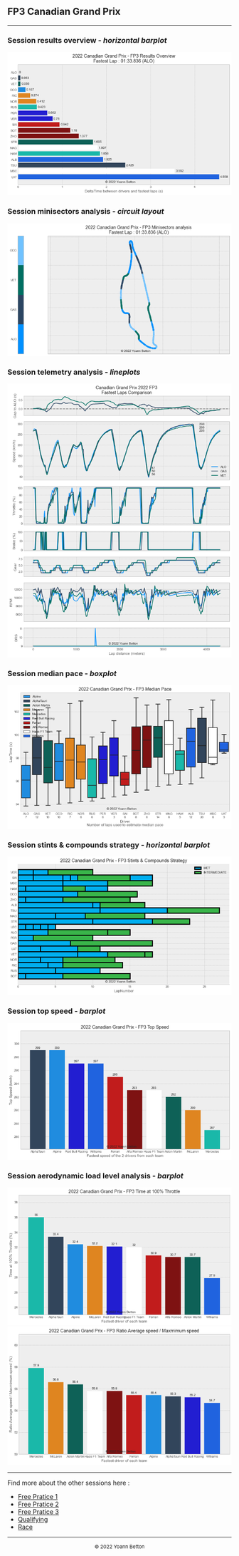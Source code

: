 ## FP3 Canadian Grand Prix

---

### Session results overview - *horizontal barplot*

<img src="/output/2022-06-19_Canadian_Grand_Prix/fp3_results_overview_white.png?raw=true"/>

### Session minisectors analysis - *circuit layout*

<img src="/output/2022-06-19_Canadian_Grand_Prix/fp3_minisectors_analysis_white.png?raw=true"/>

### Session telemetry analysis - *lineplots*

<img src="/output/2022-06-19_Canadian_Grand_Prix/fp3_telemetry_analysis_white.png?raw=true"/>

### Session median pace - *boxplot*

<img src="/output/2022-06-19_Canadian_Grand_Prix/fp3_median_pace_white.png?raw=true"/>

### Session stints & compounds strategy - *horizontal barplot*

<img src="/output/2022-06-19_Canadian_Grand_Prix/fp3_stints_compounds_stategy_white.png?raw=true"/>

### Session top speed - *barplot*

<img src="/output/2022-06-19_Canadian_Grand_Prix/topspeed_fp3_white.png?raw=true"/>

### Session aerodynamic load level analysis - *barplot*

<img src="/output/2022-06-19_Canadian_Grand_Prix/fp3_maximum_throttle_white.png?raw=true"/>

<img src="/output/2022-06-19_Canadian_Grand_Prix/fp3_speed_ratio_white.png?raw=true"/>

--- 

Find more about the other sessions here :
  - [Free Pratice 1](/page/FP1/2022-06-19_Canadian_Grand_Prix)  
  - [Free Pratice 2](/page/FP2/2022-06-19_Canadian_Grand_Prix) 
  - [Free Pratice 3](/page/FP3/2022-06-19_Canadian_Grand_Prix)
  - [Qualifying](/page/Qualifying/2022-06-19_Canadian_Grand_Prix) 
  - [Race](/page/Race/2022-06-19_Canadian_Grand_Prix)

---

<div style="text-align: center">
  <p style="font-size:11px">&copy; 2022 Yoann Betton</p>
</div>

<!-- ---

<p style="font-size:11px">Page generated from <a href="https://github.com/yoannbtn/yoannbtn.github.io">github.com/yoannbtn</a>.</p> -->